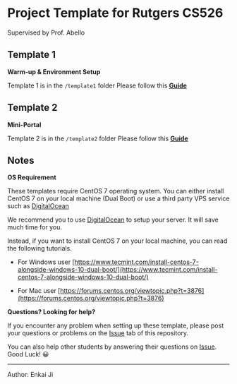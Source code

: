 # Project Template for Rutgers CS526

Supervised by Prof. Abello

## Template 1

**Warm-up & Environment Setup**

Template 1 is in the `/template1` folder
Please follow this **[Guide](./docs/Guide1.md)**

## Template 2

**Mini-Portal**

Template 2 is in the `/template2` folder
Please follow this **[Guide](./docs/Guide2.md)**

## Notes

**OS Requirement**

These templates require CentOS 7 operating system. You can either install CentOS 7 on your local machine (Dual Boot) or use a third party VPS service such as [DigitalOcean](https://www.digitalocean.com/)

We recommend you to use [DigitalOcean](https://www.digitalocean.com/) to setup your server. It will save much time for you.


Instead, if you want to install CentOS 7 on your local machine, you can read the following tutorials.

- For Windows user
[https://www.tecmint.com/install-centos-7-alongside-windows-10-dual-boot/](https://www.tecmint.com/install-centos-7-alongside-windows-10-dual-boot/)

- For Mac user
[https://forums.centos.org/viewtopic.php?t=3876](https://forums.centos.org/viewtopic.php?t=3876)


**Questions? Looking for help?**

If you encounter any problem when setting up these template, please post your questions or problems on the [Issue](https://github.com/JNKKKK/Rutgers-CS526-Project-Template/issues) tab of this repository.

You can also help other students by answering their questions on [Issue](https://github.com/JNKKKK/Rutgers-CS526-Project-Template/issues). Good Luck! 😀

---

Author: Enkai Ji